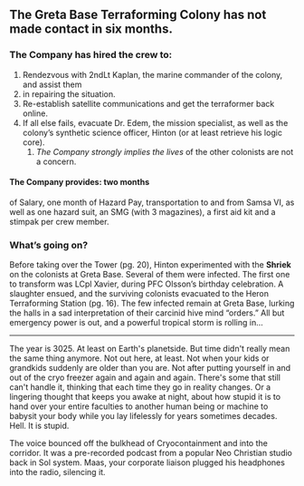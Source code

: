 ## The Greta Base Terraforming Colony has not made contact in six months. 
### The Company has hired the crew to:
1. Rendezvous with 2ndLt Kaplan, the marine commander of the colony, and assist them
2. in repairing the situation.
3. Re-establish satellite communications and get the terraformer back online.
4. If all else fails, evacuate Dr. Edem, the mission specialist, as well as the colony’s synthetic science officer, Hinton (or at least retrieve his logic core).
	1. *The Company strongly implies the lives* of the other colonists are not a concern.


#### **The Company provides:** two months
of Salary, one month of Hazard Pay,
transportation to and from Samsa VI, as
well as one hazard suit, an SMG (with 3
magazines), a first aid kit and a stimpak per crew member.


### What’s going on?
Before taking over the Tower (pg. 20),
Hinton  experimented with the **Shriek** on
the colonists at Greta Base. Several of them
were infected. The first one to transform was
LCpl Xavier, during PFC Olsson’s birthday
celebration.
A slaughter ensued, and the surviving
colonists evacuated to the Heron
Terraforming Station (pg. 16). The few
infected remain at Greta Base, lurking the
halls in a sad interpretation of their carcinid
hive mind “orders.”
All but emergency power is out, and a
powerful tropical storm is rolling in...

---
The year is 3025. At least on Earth's planetside. 
But time didn't really mean the same thing anymore. Not out here, at least. Not when your kids or grandkids suddenly are older than you are. 
Not after putting yourself in and out of the cryo freezer again and again and again. 
There's some that still can't handle it, thinking that each time they go in reality changes. Or a lingering thought that keeps you awake at night, about how stupid it is to hand over your entire faculties to another human being or machine to babysit your body while you lay lifelessly for years sometimes decades. Hell. It is stupid.

The voice bounced off the bulkhead of Cryocontainment and into the corridor. It was a pre-recorded podcast from a popular Neo Christian studio back in Sol system. 
Maas, your corporate liaison plugged his headphones into the radio, silencing it.

